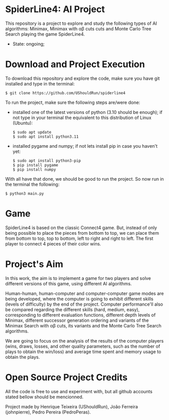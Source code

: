 # SpiderLine4: AI Project

This repository is a project to explore and study the following types of AI algorithms: Minimax,
Minimax with αβ cuts cuts and Monte Carlo Tree Search playing the game SpiderLine4.

 - State: ongoing;

# Download and Project Execution
To download this repository and explore the code, make sure you have git installed and type in the terminal:
```
$ git clone https://github.com/UShouldRun/spiderline4
```
To run the project, make sure the following steps are/were done:
 - installed one of the latest versions of python (3.10 should be enough);
      if not type in your terminal the equivalent to this distribution of Linux (Ubuntu):
      ```
      $ sudo apt update
      $ sudo apt install python3.11
      ```
 - installed pygame and numpy;
      if not lets install pip in case you haven't yet:
      ```
      $ sudo apt install python3-pip
      $ pip install pygame
      $ pip install numpy
      ```

With all have that done, we should be good to run the project. So now run in the terminal the following:
```
$ python3 main.py
```

# Game

SpiderLine4 is based on the classic Connect4 game. But, instead of only being possible to
place the pieces from bottom to top, we can place them from bottom to top, top to bottom,
left to right and right to left. The first player to connect 4 pieces of their color wins.

# Project's Aim

In this work, the aim is to implement a game for two players and solve different versions of this game,
using different AI algorithms. 

Human-human, human-computer and computer-computer game modes are being developed, where the
computer is going to exhibit different skills (levels of difficulty) by the end of the project.
Computer performance'll also be compared regarding the different skills (hard, medium, easy),
corresponding to different evaluation functions, different depth levels of Minimax,
different successor generation ordering and variants of the Minimax Search
with αβ cuts, its variants and the Monte Carlo Tree Search algorithms.

We are going to focus on the analysis of the results of the computer players (wins, draws, losses, and other quality
parameters, such as the number of plays to obtain the win/loss) and average time spent and memory usage to obtain the plays.

# Open Source Project Credits

All the code is free to use and experiment with, but all github accounts stated bellow should be mencionned.

Project made by Henrique Teixeira (UShouldRun), João Ferreira (johnpierre), Pedro Pereira (PedroPeras).

